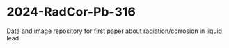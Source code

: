 # 2024-RadCor-Pb-316
Data and image repository for first paper about radiation/corrosion in liquid lead
